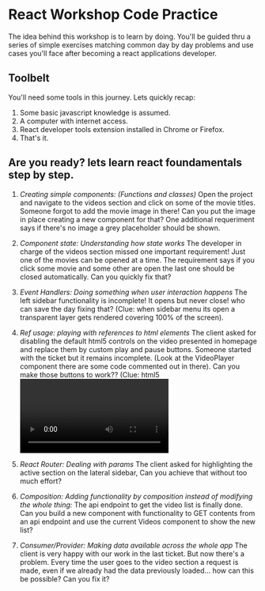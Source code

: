 # React Workshop Code Practice

The idea behind this workshop is to learn by doing. You'll be guided thru a series of simple exercises matching common day by day problems and use cases you'll face after becoming a react applications developer.

## Toolbelt

You'll need some tools in this journey. Lets quickly recap:

1. Some basic javascript knowledge is assumed.
2. A computer with internet access.
3. React developer tools extension installed in Chrome or Firefox.
4. That's it.

## Are you ready? lets learn react foundamentals step by step.

1. _Creating simple components: (Functions and classes)_
   Open the project and navigate to the videos section and click on some of the movie titles. Someone forgot to add the movie image in there! Can you put the image in place creating a new component for that? One additional requeriment says if there's no image a grey placeholder should be shown.

2. _Component state: Understanding how state works_
   The developer in charge of the videos section missed one important requirement! Just one of the movies can be opened at a time. The requirement says if you click some movie and some other are open the last one should be closed automatically. Can you quickly fix that?

3. _Event Handlers: Doing something when user interaction happens_
   The left sidebar functionality is incomplete! It opens but never close! who can save the day fixing that? (Clue: when sidebar menu its open a transparent layer gets rendered covering 100% of the screen).

4. _Ref usage: playing with references to html elements_
   The client asked for disabling the default html5 controls on the video presented in homepage and replace them by custom play and pause buttons. Someone started with the ticket but it remains incomplete. (Look at the VideoPlayer component there are some code commented out in there). Can you make those buttons to work?? (Clue: html5 <video> element has `.play()` and `.pause()` methods)

5. _React Router: Dealing with params_
   The client asked for highlighting the active section on the lateral sidebar, Can you achieve that without too much effort?

6. _Composition: Adding functionality by composition instead of modifying the whole thing:_
   The api endpoint to get the video list is finally done. Can you build a new component with functionality to GET contents from an api endpoint and use the current Videos component to show the new list?

7. _Consumer/Provider: Making data available across the whole app_
   The client is very happy with our work in the last ticket. But now there's a problem. Every time the user goes to the video section a request is made, even if we already had the data previously loaded... how can this be possible? Can you fix it?
